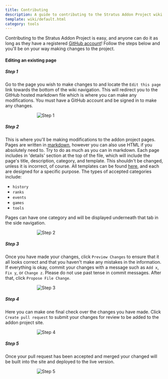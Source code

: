 ```yaml
---
title: Contributing
description: A guide to contributing to the Stratus Addon Project wiki
template: wiki/default.html
category: tools
---
```


Contributing to the Stratus Addon Project is easy, and anyone can do it as long as they have a registered [GitHub account](https://github.com/)! Follow the steps below and you'll be on your way making changes to the project.

#### Editing an existing page
##### **Step 1**

Go to the page you wish to make changes to and locate the `Edit this page` link towards the bottom of the wiki navigation. This will redirect you to the GitHub hosted markdown file which is where you can make any modifications. You must have a GitHub account and be signed in to make any changes.

![Step 1](../../assets/img/contributing/step_1.png)

##### **Step 2**

This is where you'll be making modifications to the addon project pages. Pages are written in [markdown](https://github.com/adam-p/markdown-here/wiki/Markdown-Cheatsheet), however you can also use HTML if you absolutely need to. Try to do as much as you can in markdown. Each page includes in 'details' section at the top of the file, which will include the page's title, description, category, and template. This shouldn't be changed, unless it is incorrect, of course. All templates can be found [here](https://github.com/MCResourcePile/addon-project/tree/source/src/templates), and each are designed for a specific purpose. The types of accepted categories include:
        
- `history`
- `ranks`
- `events`
- `games`
- `tools`

Pages can have one category and will be displayed underneath that tab in the side navigation.

![Step 2](../../assets/img/contributing/step_2.png)

##### **Step 3**

Once you have made your changes, click `Preview Changes` to ensure that it all looks correct and that you haven't make any mistakes in the information. If everything is okay, commit your changes with a message such as `Add x`, `Fix y`, or `Change z`. Please do not use past tense in commit messages. After that, click `Propose File Change`.

![Step 3](../../assets/img/contributing/step_3.png)

##### **Step 4**

Here you can make one final check over the changes you have made. Click `Create pull request` to submit your changes for review to be added to the addon project site.

![Step 4](../../assets/img/contributing/step_4.png)

##### **Step 5**

Once your pull request has been accepted and merged your changed will be built into the site and deployed to the live version.

![Step 5](../../assets/img/contributing/step_5.png)

<style>
img {
    max-width: 60%;
    display: block;
    margin: 0 auto;
}
</style>
